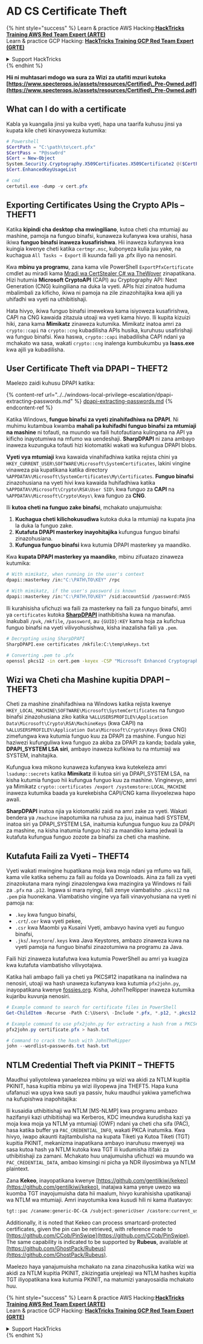 # AD CS Certificate Theft

{% hint style="success" %}
Learn & practice AWS Hacking:<img src="/.gitbook/assets/arte.png" alt="" data-size="line">[**HackTricks Training AWS Red Team Expert (ARTE)**](https://training.hacktricks.xyz/courses/arte)<img src="/.gitbook/assets/arte.png" alt="" data-size="line">\
Learn & practice GCP Hacking: <img src="/.gitbook/assets/grte.png" alt="" data-size="line">[**HackTricks Training GCP Red Team Expert (GRTE)**<img src="/.gitbook/assets/grte.png" alt="" data-size="line">](https://training.hacktricks.xyz/courses/grte)

<details>

<summary>Support HackTricks</summary>

* Check the [**subscription plans**](https://github.com/sponsors/carlospolop)!
* **Join the** 💬 [**Discord group**](https://discord.gg/hRep4RUj7f) or the [**telegram group**](https://t.me/peass) or **follow** us on **Twitter** 🐦 [**@hacktricks\_live**](https://twitter.com/hacktricks\_live)**.**
* **Share hacking tricks by submitting PRs to the** [**HackTricks**](https://github.com/carlospolop/hacktricks) and [**HackTricks Cloud**](https://github.com/carlospolop/hacktricks-cloud) github repos.

</details>
{% endhint %}

**Hii ni muhtasari mdogo wa sura za Wizi za utafiti mzuri kutoka [https://www.specterops.io/assets/resources/Certified\_Pre-Owned.pdf](https://www.specterops.io/assets/resources/Certified\_Pre-Owned.pdf)**

## What can I do with a certificate

Kabla ya kuangalia jinsi ya kuiba vyeti, hapa una taarifa kuhusu jinsi ya kupata kile cheti kinavyoweza kutumika:
```powershell
# Powershell
$CertPath = "C:\path\to\cert.pfx"
$CertPass = "P@ssw0rd"
$Cert = New-Object
System.Security.Cryptography.X509Certificates.X509Certificate2 @($CertPath, $CertPass)
$Cert.EnhancedKeyUsageList

# cmd
certutil.exe -dump -v cert.pfx
```
## Exporting Certificates Using the Crypto APIs – THEFT1

Katika **kipindi cha desktop cha mwingiliano**, kutoa cheti cha mtumiaji au mashine, pamoja na funguo binafsi, kunaweza kufanywa kwa urahisi, hasa ikiwa **funguo binafsi inaweza kusafirishwa**. Hii inaweza kufanywa kwa kuingia kwenye cheti katika `certmgr.msc`, kubonyeza kulia juu yake, na kuchagua `All Tasks → Export` ili kuunda faili ya .pfx iliyo na nenosiri.

Kwa **mbinu ya programu**, zana kama vile PowerShell `ExportPfxCertificate` cmdlet au miradi kama [Mradi wa CertStealer C# wa TheWover](https://github.com/TheWover/CertStealer) zinapatikana. Hizi hutumia **Microsoft CryptoAPI** (CAPI) au Cryptography API: Next Generation (CNG) kuingiliana na duka la vyeti. APIs hizi zinatoa huduma mbalimbali za kificho, ikiwa ni pamoja na zile zinazohitajika kwa ajili ya uhifadhi wa vyeti na uthibitishaji.

Hata hivyo, ikiwa funguo binafsi imewekwa kama isiyoweza kusafirishwa, CAPI na CNG kawaida zitazuia utoaji wa vyeti kama hivyo. Ili kupita kizuizi hiki, zana kama **Mimikatz** zinaweza kutumika. Mimikatz inatoa amri za `crypto::capi` na `crypto::cng` kubadilisha APIs husika, kuruhusu usafirishaji wa funguo binafsi. Kwa haswa, `crypto::capi` inabadilisha CAPI ndani ya mchakato wa sasa, wakati `crypto::cng` inalenga kumbukumbu ya **lsass.exe** kwa ajili ya kubadilisha.

## User Certificate Theft via DPAPI – THEFT2

Maelezo zaidi kuhusu DPAPI katika:

{% content-ref url="../../windows-local-privilege-escalation/dpapi-extracting-passwords.md" %}
[dpapi-extracting-passwords.md](../../windows-local-privilege-escalation/dpapi-extracting-passwords.md)
{% endcontent-ref %}

Katika Windows, **funguo binafsi za vyeti zinahifadhiwa na DPAPI**. Ni muhimu kutambua kwamba **mahali pa kuhifadhi funguo binafsi za mtumiaji na mashine** ni tofauti, na muundo wa faili hutofautiana kulingana na API ya kificho inayotumiwa na mfumo wa uendeshaji. **SharpDPAPI** ni zana ambayo inaweza kuzunguka tofauti hizi kiotomatiki wakati wa kufungua DPAPI blobs.

**Vyeti vya mtumiaji** kwa kawaida vinahifadhiwa katika rejista chini ya `HKEY_CURRENT_USER\SOFTWARE\Microsoft\SystemCertificates`, lakini vingine vinaweza pia kupatikana katika directory `%APPDATA%\Microsoft\SystemCertificates\My\Certificates`. **Funguo binafsi** zinazohusiana na vyeti hivi kwa kawaida huhifadhiwa katika `%APPDATA%\Microsoft\Crypto\RSA\User SID\` kwa funguo za **CAPI** na `%APPDATA%\Microsoft\Crypto\Keys\` kwa funguo za **CNG**.

Ili **kutoa cheti na funguo zake binafsi**, mchakato unajumuisha:

1. **Kuchagua cheti kilichokusudiwa** kutoka duka la mtumiaji na kupata jina la duka la funguo zake.
2. **Kutafuta DPAPI masterkey inayohitajika** kufungua funguo binafsi zinazohusiana.
3. **Kufungua funguo binafsi** kwa kutumia DPAPI masterkey ya maandiko.

Kwa **kupata DPAPI masterkey ya maandiko**, mbinu zifuatazo zinaweza kutumika:
```bash
# With mimikatz, when running in the user's context
dpapi::masterkey /in:"C:\PATH\TO\KEY" /rpc

# With mimikatz, if the user's password is known
dpapi::masterkey /in:"C:\PATH\TO\KEY" /sid:accountSid /password:PASS
```
Ili kurahisisha ufichuzi wa faili za masterkey na faili za funguo binafsi, amri ya `certificates` kutoka [**SharpDPAPI**](https://github.com/GhostPack/SharpDPAPI) inathibitisha kuwa na manufaa. Inakubali `/pvk`, `/mkfile`, `/password`, au `{GUID}:KEY` kama hoja za kufichua funguo binafsi na vyeti vilivyohusishwa, kisha inazalisha faili ya `.pem`.
```bash
# Decrypting using SharpDPAPI
SharpDPAPI.exe certificates /mkfile:C:\temp\mkeys.txt

# Converting .pem to .pfx
openssl pkcs12 -in cert.pem -keyex -CSP "Microsoft Enhanced Cryptographic Provider v1.0" -export -out cert.pfx
```
## Wizi wa Cheti cha Mashine kupitia DPAPI – THEFT3

Cheti za mashine zinahifadhiwa na Windows katika rejista kwenye `HKEY_LOCAL_MACHINE\SOFTWARE\Microsoft\SystemCertificates` na funguo binafsi zinazohusiana ziko katika `%ALLUSERSPROFILE%\Application Data\Microsoft\Crypto\RSA\MachineKeys` (kwa CAPI) na `%ALLUSERSPROFILE%\Application Data\Microsoft\Crypto\Keys` (kwa CNG) zimefungwa kwa kutumia funguo kuu za DPAPI za mashine. Funguo hizi haziwezi kufunguliwa kwa funguo za akiba za DPAPI za kanda; badala yake, **DPAPI_SYSTEM LSA siri**, ambayo inaweza kufikiwa tu na mtumiaji wa SYSTEM, inahitajika.

Kufungua kwa mikono kunaweza kufanywa kwa kutekeleza amri `lsadump::secrets` katika **Mimikatz** ili kutoa siri ya DPAPI_SYSTEM LSA, na kisha kutumia funguo hii kufungua funguo kuu za mashine. Vinginevyo, amri ya Mimikatz `crypto::certificates /export /systemstore:LOCAL_MACHINE` inaweza kutumika baada ya kurekebisha CAPI/CNG kama ilivyoelezwa hapo awali.

**SharpDPAPI** inatoa njia ya kiotomatiki zaidi na amri zake za vyeti. Wakati bendera ya `/machine` inapotumika na ruhusa za juu, inainua hadi SYSTEM, inatoa siri ya DPAPI_SYSTEM LSA, inaitumia kufungua funguo kuu za DPAPI za mashine, na kisha inatumia funguo hizi za maandiko kama jedwali la kutafuta kufungua funguo zozote za binafsi za cheti cha mashine.

## Kutafuta Faili za Vyeti – THEFT4

Vyeti wakati mwingine hupatikana moja kwa moja ndani ya mfumo wa faili, kama vile katika sehemu za faili au folda ya Downloads. Aina za faili za vyeti zinazokutana mara nyingi zinazolengwa kwa mazingira ya Windows ni faili za `.pfx` na `.p12`. Ingawa si mara nyingi, faili zenye viambatisho `.pkcs12` na `.pem` pia huonekana. Viambatisho vingine vya faili vinavyohusiana na vyeti ni pamoja na:
- `.key` kwa funguo binafsi,
- `.crt`/`.cer` kwa vyeti pekee,
- `.csr` kwa Maombi ya Kusaini Vyeti, ambavyo havina vyeti au funguo binafsi,
- `.jks`/`.keystore`/`.keys` kwa Java Keystores, ambazo zinaweza kuwa na vyeti pamoja na funguo binafsi zinazotumiwa na programu za Java.

Faili hizi zinaweza kutafutwa kwa kutumia PowerShell au amri ya kuagiza kwa kutafuta viambatisho vilivyotajwa.

Katika hali ambapo faili ya cheti ya PKCS#12 inapatikana na inalindwa na nenosiri, utoaji wa hash unaweza kufanywa kwa kutumia `pfx2john.py`, inayopatikana kwenye [fossies.org](https://fossies.org/dox/john-1.9.0-jumbo-1/pfx2john_8py_source.html). Kisha, JohnTheRipper inaweza kutumika kujaribu kuvunja nenosiri.
```powershell
# Example command to search for certificate files in PowerShell
Get-ChildItem -Recurse -Path C:\Users\ -Include *.pfx, *.p12, *.pkcs12, *.pem, *.key, *.crt, *.cer, *.csr, *.jks, *.keystore, *.keys

# Example command to use pfx2john.py for extracting a hash from a PKCS#12 file
pfx2john.py certificate.pfx > hash.txt

# Command to crack the hash with JohnTheRipper
john --wordlist=passwords.txt hash.txt
```
## NTLM Credential Theft via PKINIT – THEFT5

Maudhui yaliyotolewa yanaelezea mbinu ya wizi wa akidi za NTLM kupitia PKINIT, hasa kupitia mbinu ya wizi iliyopewa jina THEFT5. Hapa kuna ufafanuzi wa upya kwa sauti ya passiv, huku maudhui yakiwa yamefichwa na kufupishwa inapohitajika:

Ili kusaidia uthibitishaji wa NTLM [MS-NLMP] kwa programu ambazo hazifanyii kazi uthibitishaji wa Kerberos, KDC imeundwa kurudisha kazi ya moja kwa moja ya NTLM ya mtumiaji (OWF) ndani ya cheti cha sifa (PAC), hasa katika buffer ya `PAC_CREDENTIAL_INFO`, wakati PKCA inatumika. Kwa hivyo, iwapo akaunti itajitambulisha na kupata Tiketi ya Kutoa Tiketi (TGT) kupitia PKINIT, mekanizma inapatikana ambayo inaruhusu mwenyeji wa sasa kutoa hash ya NTLM kutoka kwa TGT ili kudumisha itifaki za uthibitishaji za zamani. Mchakato huu unajumuisha ufichuzi wa muundo wa `PAC_CREDENTIAL_DATA`, ambao kimsingi ni picha ya NDR iliyosimbwa ya NTLM plaintext.

Zana **Kekeo**, inayopatikana kwenye [https://github.com/gentilkiwi/kekeo](https://github.com/gentilkiwi/kekeo), inatajwa kama yenye uwezo wa kuomba TGT inayojumuisha data hii maalum, hivyo kurahisisha upatikanaji wa NTLM wa mtumiaji. Amri inayotumika kwa kusudi hili ni kama ifuatavyo:
```bash
tgt::pac /caname:generic-DC-CA /subject:genericUser /castore:current_user /domain:domain.local
```
Additionally, it is noted that Kekeo can process smartcard-protected certificates, given the pin can be retrieved, with reference made to [https://github.com/CCob/PinSwipe](https://github.com/CCob/PinSwipe). The same capability is indicated to be supported by **Rubeus**, available at [https://github.com/GhostPack/Rubeus](https://github.com/GhostPack/Rubeus).

Maelezo haya yanajumuisha mchakato na zana zinazohusika katika wizi wa akidi za NTLM kupitia PKINIT, zikizingatia urejeleaji wa NTLM hashes kupitia TGT iliyopatikana kwa kutumia PKINIT, na matumizi yanayosaidia mchakato huu.

{% hint style="success" %}
Learn & practice AWS Hacking:<img src="/.gitbook/assets/arte.png" alt="" data-size="line">[**HackTricks Training AWS Red Team Expert (ARTE)**](https://training.hacktricks.xyz/courses/arte)<img src="/.gitbook/assets/arte.png" alt="" data-size="line">\
Learn & practice GCP Hacking: <img src="/.gitbook/assets/grte.png" alt="" data-size="line">[**HackTricks Training GCP Red Team Expert (GRTE)**<img src="/.gitbook/assets/grte.png" alt="" data-size="line">](https://training.hacktricks.xyz/courses/grte)

<details>

<summary>Support HackTricks</summary>

* Check the [**subscription plans**](https://github.com/sponsors/carlospolop)!
* **Join the** 💬 [**Discord group**](https://discord.gg/hRep4RUj7f) or the [**telegram group**](https://t.me/peass) or **follow** us on **Twitter** 🐦 [**@hacktricks\_live**](https://twitter.com/hacktricks\_live)**.**
* **Share hacking tricks by submitting PRs to the** [**HackTricks**](https://github.com/carlospolop/hacktricks) and [**HackTricks Cloud**](https://github.com/carlospolop/hacktricks-cloud) github repos.

</details>
{% endhint %}
